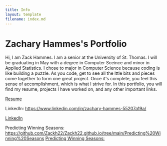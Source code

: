 ```yaml
---
title: Info
layout: template
filename: index.md
--- 
```

# Zachary Hammes's Portfolio
Hi, I am Zack Hammes. I am a senior at the University of St. Thomas. I will be graduating in May with a degree in Computer Sceince and minor in Applied Statistics. I chose to major in Computer Science because coding is like building a puzzle. As you code, get to see all the lttle bits and pieces come together to form one great project. Once it's complete, you feel this sense of accomplishment, which is what I strive for. In this portfolio, you will find my resume, projects I have worked on, and any other important links.


[Resume](https://github.com/Zackh22/Zackh22.github.io/files/8460228/Zachary.Hammes.Classy-Schedule.Resume.docx)

LinkedIn: https://www.linkedin.com/in/zachary-hammes-55207a19a/


[LinkedIn](https://www.linkedin.com/in/zachary-hammes-55207a19a/)

Predicting Winning Seasons: https://github.com/Zackh22/Zackh22.github.io/tree/main/Predicting%20Winning%20Seasons
[Predicting Winning Seasons:](https://github.com/Zackh22/Zackh22.github.io/tree/main/Predicting%20Winning%20Seasons)
